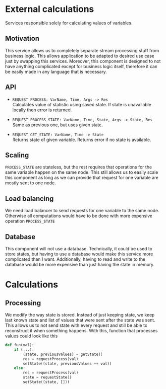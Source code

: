 External calculations
===============================================================================

Services responsible solely for calculating values of variables.


## Motivation

This service allows us to completely separate stream processing stuff from business logic. This allows application to be adapted to desired use case just by swapping this services. Moreover, this component is designed to not have anything complicated except for business logic itself, therefore it can be easily made in any language that is necessary. 


## API

- `REQUEST PROCESS: VarName, Time, Args -> Res`  
Calculates value of statistic using saved state. If state is unavailable locally then error is returned.

- `REQUEST PROCESS_STATE: VarName, Time, State, Args -> State, Res`  
Same as previous one, but uses given state. 

- `REQUEST GET_STATE: VarName, Time -> State`  
Returns state of given variable. Returns error if no state is available.


## Scaling

`PROCESS_STATE` are stateless, but the rest requires that operations for the same variable happen on the same node. This still allows us to easily scale this component as long as we can provide that request for one variable are mostly sent to one node.


## Load balancing

We need load balancer to send requests for one variable to the same node. Otherwise all computations would have to be done with more expensive operation `PROCESS_STATE`


## Database

This component will not use a database. Technically, it could be used to store states, but having to use a database would make this service more complicated than I want. Additionally, having to read and write to the database would be more expensive than just having the state in memory. 



Calculations
===============================================================================

## Processing

We modify the way state is stored. Instead of just keeping state, we keep last known state and list of values that were sent after the state was sent. This allows us to not send state with every request and still be able to reconstruct it when something happens. With this, function that processes values could look like this

```python
def fun(val):
    if (...):
        (state, previousValues) = getState()
        res = requestProcess(val)
        setState((state, previousValues ++ val))
    else:
        res = requestProcess(val)
        state = requestState()
        setState((state, []))
```
